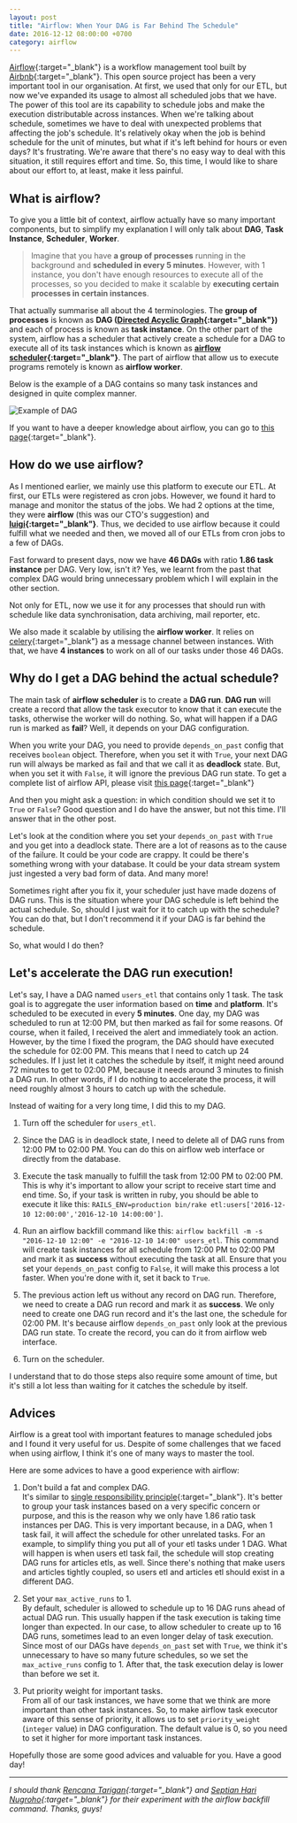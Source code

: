 ```yaml
---
layout: post
title: "Airflow: When Your DAG is Far Behind The Schedule"
date: 2016-12-12 08:00:00 +0700
category: airflow
---
```

[Airflow](http://nerds.airbnb.com/airflow/){:target="_blank"} is a workflow management tool built by [Airbnb](http://airbnb.io){:target="_blank"}. This open source project has been a very important tool in our organisation.
At first, we used that only for our ETL, but now we've expanded its usage to almost all scheduled jobs that we have.
The power of this tool are its capability to schedule jobs and make the execution distributable across instances. When we're talking about schedule,
sometimes we have to deal with unexpected problems that affecting the job's schedule. It's relatively okay when the job is behind schedule for the unit of minutes,
but what if it's left behind for hours or even days? It's frustrating. We're aware that there's no easy way to deal with this situation, it still requires effort and time.
So, this time, I would like to share about our effort to, at least, make it less painful.

## What is airflow?

To give you a little bit of context, airflow actually have so many important components,
but to simplify my explanation I will only talk about **DAG**, **Task Instance**, **Scheduler**, **Worker**.

> Imagine that you have **a group of processes** running in the background and **scheduled in every 5 minutes**.
> However, with 1 instance, you don't have enough resources to execute all of the processes,
> so you decided to make it scalable by **executing certain processes in certain instances**.

That actually summarise all about the 4 terminologies.
The **group of processes** is known as **DAG ([Directed Acyclic Graph](https://en.wikipedia.org/wiki/Directed_acyclic_graph){:target="_blank"})** and each of process is known as **task instance**.
On the other part of the system, airflow has a scheduler that actively create a schedule for a DAG to execute all of its task instances which is known as **[airflow scheduler](https://airflow.incubator.apache.org/scheduler.html){:target="_blank"}**.
The part of airflow that allow us to execute programs remotely is known as **airflow worker**.

Below is the example of a DAG contains so many task instances and designed in quite complex manner.

![Example of DAG](http://nerds.airbnb.com/wp-content/uploads/2015/06/Screen-Shot-2015-05-28-at-11.13.01-AM.png)

If you want to have a deeper knowledge about airflow, you can go to [this page](https://airflow.incubator.apache.org/concepts.html){:target="_blank"}.

## How do we use airflow?

As I mentioned earlier, we mainly use this platform to execute our ETL.
At first, our ETLs were registered as cron jobs. However, we found it hard to manage and monitor the status of the jobs.
We had 2 options at the time, they were **airflow** (this was our CTO's suggestion) and **[luigi](https://github.com/spotify/luigi){:target="_blank"}**.
Thus, we decided to use airflow because it could fulfill what we needed and then, we moved all of our ETLs from cron jobs to a few of DAGs.

Fast forward to present days, now we have **46 DAGs** with ratio **1.86 task instance** per DAG. Very low, isn't it?
Yes, we learnt from the past that complex DAG would bring unnecessary problem which I will explain in the other section.

Not only for ETL, now we use it for any processes that should run with schedule like data synchronisation, data archiving, mail reporter, etc.

We also made it scalable by utilising the **airflow worker**. It relies on [celery](http://www.celeryproject.org){:target="_blank"} as a message channel between instances.
With that, we have **4 instances** to work on all of our tasks under those 46 DAGs.

## Why do I get a DAG behind the actual schedule?

The main task of **airflow scheduler** is to create a **DAG run**. **DAG run** will create a record that allow the task executor to know that it can execute the tasks, otherwise the worker will do nothing.
So, what will happen if a DAG run is marked as **fail**? Well, it depends on your DAG configuration.

When you write your DAG, you need to provide `depends_on_past` config that receives `boolean` object. Therefore, when you set it with `True`, your next DAG run will always be marked as fail and that we call it as **deadlock** state.
But, when you set it with `False`, it will ignore the previous DAG run state. To get a complete list of airflow API, please visit [this page](https://airflow.incubator.apache.org/code.html){:target="_blank"}

And then you might ask a question: in which condition should we set it to `True` or `False`? Good question and I do have the answer, but not this time. I'll answer that in the other post.

Let's look at the condition where you set your `depends_on_past` with `True` and you get into a deadlock state. There are a lot of reasons as to the cause of the failure.
It could be your code are crappy. It could be there's something wrong with your database. It could be your data stream system just ingested a very bad form of data. And many more!

Sometimes right after you fix it, your scheduler just have made dozens of DAG runs. This is the situation where your DAG schedule is left behind the actual schedule.
So, should I just wait for it to catch up with the schedule? You can do that, but I don't recommend it if your DAG is far behind the schedule. 

So, what would I do then?

## Let's accelerate the DAG run execution!

Let's say, I have a DAG named `users_etl` that contains only 1 task. The task goal is to aggregate the user information based on **time** and **platform**. It's scheduled to be executed in every **5 minutes**.
One day, my DAG was scheduled to run at 12:00 PM, but then marked as fail for some reasons.
Of course, when it failed, I received the alert and immediately took an action.
However, by the time I fixed the program, the DAG should have executed the schedule for 02:00 PM. This means that I need to catch up 24 schedules.
If I just let it catches the schedule by itself, it might need around 72 minutes to get to 02:00 PM, because it needs around 3 minutes to finish a DAG run.
In other words, if I do nothing to accelerate the process, it will need roughly almost 3 hours to catch up with the schedule.

Instead of waiting for a very long time, I did this to my DAG.

1. Turn off the scheduler for `users_etl`.

2. Since the DAG is in deadlock state, I need to delete all of DAG runs from 12:00 PM to 02:00 PM. You can do this on airflow web interface or directly from the database.

3. Execute the task manually to fulfill the task from 12:00 PM to 02:00 PM. This is why it's important to allow your script to receive start time and end time.
So, if your task is written in ruby, you should be able to execute it like this: `RAILS_ENV=production bin/rake etl:users['2016-12-10 12:00:00','2016-12-10 14:00:00']`.

4. Run an airflow backfill command like this:
`airflow backfill -m -s "2016-12-10 12:00" -e "2016-12-10 14:00" users_etl`.
This command will create task instances for all schedule from 12:00 PM to 02:00 PM and mark it as **success** without executing the task at all.
Ensure that you set your `depends_on_past` config to `False`, it will make this process a lot faster. When you're done with it, set it back to `True`.

5. The previous action left us without any record on DAG run. Therefore, we need to create a DAG run record and mark it as **success**.
We only need to create one DAG run record and it's the last one, the schedule for 02:00 PM. It's because airflow `depends_on_past` only look at the previous DAG run state.
To create the record, you can do it from airflow web interface.

6. Turn on the scheduler.

I understand that to do those steps also require some amount of time, but it's still a lot less than waiting for it catches the schedule by itself.

## Advices

Airflow is a great tool with important features to manage scheduled jobs and I found it very useful for us.
Despite of some challenges that we faced when using airflow, I think it's one of many ways to master the tool.

Here are some advices to have a good experience with airflow:

1. Don't build a fat and complex DAG.  
It's similar to [single responsibility principle](https://en.wikipedia.org/wiki/Single_responsibility_principle){:target="_blank"}.
It's better to group your task instances based on a very specific concern or purpose, and this is the reason why we only have 1.86 ratio task instances per DAG.
This is very important because, in a DAG, when 1 task fail, it will affect the schedule for other unrelated tasks. For an example, to simplify thing you put all of your etl tasks under 1 DAG.
What will happen is when users etl task fail, the schedule will stop creating DAG runs for articles etls, as well.
Since there's nothing that make users and articles tightly coupled, so users etl and articles etl should exist in a different DAG.

2. Set your `max_active_runs` to 1.  
By default, scheduler is allowed to schedule up to 16 DAG runs ahead of actual DAG run. This usually happen if the task execution is taking time longer than expected.
In our case, to allow scheduler to create up to 16 DAG runs, sometimes lead to an even longer delay of task execution. Since most of our DAGs have `depends_on_past` set with `True`,
we think it's unnecessary to have so many future schedules, so we set the `max_active_runs` config to 1. After that, the task execution delay is lower than before we set it.

3. Put priority weight for important tasks.  
From all of our task instances, we have some that we think are more important than other task instances. So, to make airflow task executor aware of this sense of priority,
it allows us to set `priority_weight` (`integer` value) in DAG configuration. The default value is 0, so you need to set it higher for more important task instances.

Hopefully those are some good advices and valuable for you. Have a good day!

---

*I should thank [Rencana Tarigan](https://www.linkedin.com/in/rencanatarigan){:target="_blank"} and [Septian Hari Nugroho](https://github.com/liqrgv){:target="_blank"} for their experiment with the airflow backfill command.
Thanks, guys!*
